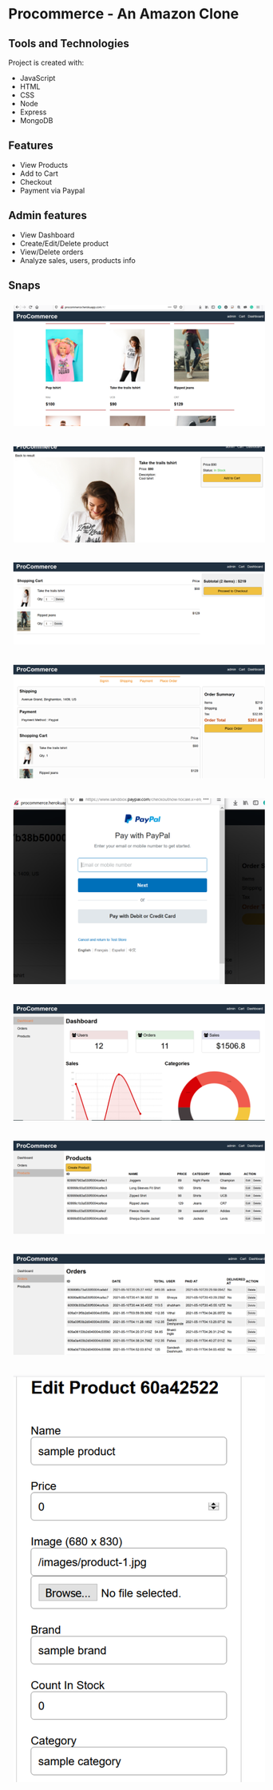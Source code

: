 # Procommerce - An Amazon Clone



## Tools and Technologies

Project is created with:
* JavaScript
* HTML
* CSS
* Node
* Express
* MongoDB

## Features

* View Products
* Add to Cart
* Checkout
* Payment via Paypal

## Admin features

* View Dashboard
* Create/Edit/Delete product
* View/Delete orders
* Analyze sales, users, products info


## Snaps
        
<img src="/ss/productsScreen.PNG"  title="Home Screen" hspace="10" vspace="10"> <br>  <br> <img src="/ss/productDetail.PNG"  title="Product Detail Screen" hspace="10" vspace="10">  <br> <br>  <img src="/ss/cartScreen.PNG" title="Cart Screen" hspace="10" vspace="10">  <br> <br> <img src="/ss/checkout.PNG" title="Checkout" hspace="10" vspace="10">  <br> <br>
<img src="/ss/paymentpaypal.PNG" title="Payment" hspace="10" vspace="10">  <br> <br> <img src="/ss/dashboard.PNG" title="Dashboard" hspace="10" vspace="10">  <br> <br>
<img src="/ss/dashboardProducts.PNG" title="Dashboard Products" hspace="10" vspace="10">  <br> <br> <img src="/ss/dashboardOrders.PNG" title="dashboard orders" hspace="10" vspace="10">  <br> <br>
<img src="/ss/createproduct.PNG" title="Create product" hspace="10" vspace="10">



 
